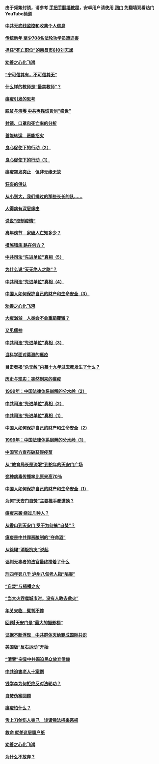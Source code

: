 #### 由于频繁封锁，请参考 [手把手翻墙教程](https://github.com/gfw-breaker/guides/wiki/)，安卓用户请使用 [网门](https://github.com/gfw-breaker/nogfw/blob/master/dl.md?t=03141600) 免翻墙观看热门YouTube频道 

#### [中共无底线监控和收集个人信息](../pages/19/422039.md?t=03141600) 

#### [传统新年 至少708名法轮功学员遭迫害](../pages/19/421946.md?t=03141600) 

#### [担任“死亡职位”的南昌市610刘志斌](../pages/19/421957.md?t=03141600) 

#### [劝善之心化飞鸿](../pages/19/421164.md?t=03141600) 

#### [“宁可信其有，不可信其无”](../pages/19/421691.md?t=03141600) 

#### [什么样的教师是“最美教师”？](../pages/19/421755.md?t=03141600) 

#### [瘟疫引发的思考](../pages/19/421594.md?t=03141600) 

#### [脱贫与清零 中共再靠谎言创“盛世”](../pages/19/421590.md?t=03141600) 

#### [封锁、口罩和死亡率的分析](../pages/19/421495.md?t=03141600) 

#### [善能转运　恶能招灾](../pages/19/421334.md?t=03141600) 

#### [良心促使下的行动（2）](../pages/19/421361.md?t=03141600) 

#### [良心促使下的行动（1）](../pages/19/421302.md?t=03141600) 

#### [瘟疫突发突止　但非无缘无故](../pages/19/421281.md?t=03141600) 

#### [狂妄的供认](../pages/19/421199.md?t=03141600) 

#### [从小到大，我们排过的那些长长的队……](../pages/19/421243.md?t=03141600) 

#### [人得病有深层缘由](../pages/19/420864.md?t=03141600) 

#### [说说“控制疫情”](../pages/19/420831.md?t=03141600) 

#### [离年傍节　家破人亡知多少？](../pages/19/420563.md?t=03141600) 

#### [措施错施  路在何方？](../pages/19/420076.md?t=03141600) 

#### [中共司法“先进单位”真相（5）](../pages/19/419453.md?t=03141600) 

#### [为什么说“天无绝人之路”？](../pages/19/419618.md?t=03141600) 

#### [中共司法“先进单位”真相（4）](../pages/19/419452.md?t=03141600) 

#### [中国人如何保护自己的财产和生命安全（3）](../pages/19/419405.md?t=03141600) 

#### [劝善之心化飞鸿](../pages/19/418758.md?t=03141600) 

#### [大疫汹汹　人类会不会重蹈覆辙？](../pages/19/419691.md?t=03141600) 

#### [又见瘟神](../pages/19/419225.md?t=03141600) 

#### [中共司法“先进单位”真相（3）](../pages/19/419451.md?t=03141600) 

#### [当科学面对莫测的瘟疫](../pages/19/419625.md?t=03141600) 

#### [目击者揭“杀无赦”内幕十九年过去都发生了什么？](../pages/19/419617.md?t=03141600) 

#### [历史与现实：突然到来的瘟疫](../pages/19/419619.md?t=03141600) 

#### [1999年：中国法律体系崩解的分水岭（2）](../pages/19/419455.md?t=03141600) 

#### [中共司法“先进单位”真相（2）](../pages/19/419450.md?t=03141600) 

#### [中共司法“先进单位”真相（1）](../pages/19/419449.md?t=03141600) 

#### [中国人如何保护自己的财产和生命安全（2）](../pages/19/419404.md?t=03141600) 

#### [1999年：中国法律体系崩解的分水岭（1）](../pages/19/419454.md?t=03141600) 

#### [中国官方宣布破获假疫苗](../pages/19/419504.md?t=03141600) 

#### [从“教育局长是流氓”到蛇年的天安门广场](../pages/19/419470.md?t=03141600) 

#### [变种病毒传播率比原来高70％](../pages/19/419456.md?t=03141600) 

#### [中国人如何保护自己的财产和生命安全（1）](../pages/19/419403.md?t=03141600) 

#### [为何“天安门自焚”主要推手都遭殃？](../pages/19/419348.md?t=03141600) 

#### [瘟疫来袭 绕过几种人？](../pages/19/419349.md?t=03141600) 

#### [从香山到天安门 罗干为何搞“自焚”？](../pages/19/419270.md?t=03141600) 

#### [瘟疫是中共罪恶酿制的“夺命酒”](../pages/19/419223.md?t=03141600) 

#### [从徐栩“消极抗灾”说起](../pages/19/419224.md?t=03141600) 

#### [诬判无辜者的法官最终捞着了什么](../pages/19/419268.md?t=03141600) 

#### [刑四年罚八千 泸州八旬老人指“陷害”](../pages/19/419232.md?t=03141600) 

#### [“自焚”与插播之火](../pages/19/419226.md?t=03141600) 

#### [“当大火吞噬城市时，没有人敢去救火”](../pages/19/419077.md?t=03141600) 

#### [年关来临　冤判不停](../pages/19/419093.md?t=03141600) 

#### [回顾|天安门是“最大的摄影棚”](../pages/19/380866.md?t=03141600) 

#### [证据不断浮现　中共群体灭绝罪成国际共识](../pages/19/419031.md?t=03141600) 

#### [美国版“反右运动”开始](../pages/19/419030.md?t=03141600) 

#### [“清零”突显中共逼迫民众放弃信仰](../pages/19/418995.md?t=03141600) 

#### [中共迫害老人十案例](../pages/19/418831.md?t=03141600) 

#### [钱学森为何拒绝反对法轮功？](../pages/19/418905.md?t=03141600) 

#### [自焚伪案回顾](../pages/19/418799.md?t=03141600) 

#### [瘟疫怕什么？](../pages/19/418800.md?t=03141600) 

#### [舌上刀剑伤人害己　诽谤佛法招来恶报](../pages/19/418731.md?t=03141600) 

#### [救命 就差这层窗户纸](../pages/19/418706.md?t=03141600) 

#### [劝善之心化飞鸿](../pages/19/416766.md?t=03141600) 

#### [为什么不放弃？](../pages/19/418691.md?t=03141600) 

